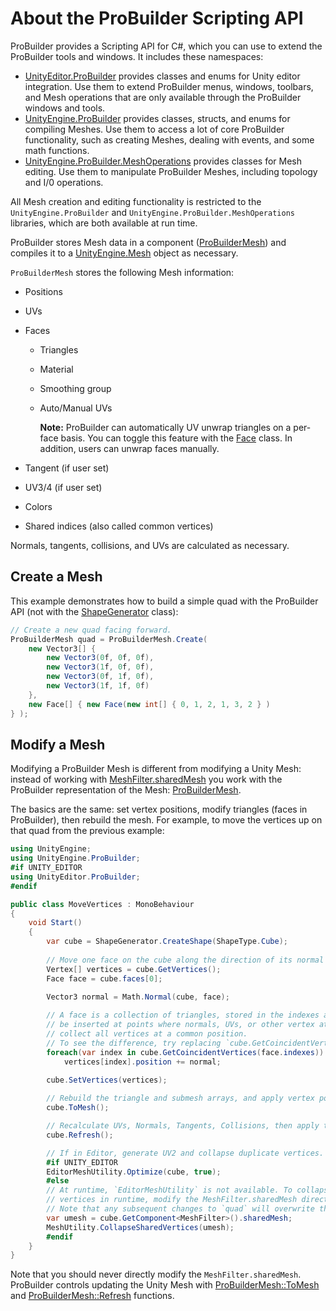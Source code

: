 # About the ProBuilder Scripting API

ProBuilder provides a Scripting API for C#, which you can use to extend the ProBuilder tools and windows. It includes these namespaces:

- [UnityEditor.ProBuilder](xref:UnityEditor.ProBuilder) provides classes and enums for Unity editor integration. Use them to extend ProBuilder menus, windows, toolbars, and Mesh operations that are only available through the ProBuilder windows and tools.
- [UnityEngine.ProBuilder](xref:UnityEngine.ProBuilder) provides classes, structs, and enums for compiling Meshes. Use them to access a lot of core ProBuilder functionality, such as creating Meshes, dealing with events, and some math functions.
- [UnityEngine.ProBuilder.MeshOperations](xref:UnityEngine.ProBuilder.MeshOperations) provides classes for Mesh editing. Use them to manipulate ProBuilder Meshes, including topology and I/0 operations.

All Mesh creation and editing functionality is restricted to the `UnityEngine.ProBuilder` and
`UnityEngine.ProBuilder.MeshOperations` libraries, which are both available at run time.

ProBuilder stores Mesh data in a component ([ProBuilderMesh](xref:UnityEngine.ProBuilder.ProBuilderMesh)) and compiles it to a
[UnityEngine.Mesh](https://docs.unity3d.com/ScriptReference/Mesh.html) object as necessary.

`ProBuilderMesh` stores the following Mesh information:

- Positions
- UVs
- Faces
  - Triangles
  - Material
  - Smoothing group
  - Auto/Manual UVs

    **Note:** ProBuilder can automatically UV unwrap triangles on a per-face basis. You can toggle this feature with the [Face](xref:UnityEngine.ProBuilder.Face) class. In addition, users can unwrap faces manually.

- Tangent (if user set)
- UV3/4 (if user set)
- Colors
- Shared indices (also called common vertices)

Normals, tangents, collisions, and UVs are calculated as necessary.

## Create a Mesh

This example demonstrates how to build a simple quad with the ProBuilder API (not with the [ShapeGenerator](xref:UnityEngine.ProBuilder.ShapeGenerator) class):

```c#
// Create a new quad facing forward.
ProBuilderMesh quad = ProBuilderMesh.Create(
    new Vector3[] {
        new Vector3(0f, 0f, 0f),
        new Vector3(1f, 0f, 0f),
        new Vector3(0f, 1f, 0f),
        new Vector3(1f, 1f, 0f)
    },
	new Face[] { new Face(new int[] { 0, 1, 2, 1, 3, 2 } )
} );
```



## Modify a Mesh

Modifying a ProBuilder Mesh is different from modifying a Unity Mesh: instead of working with [MeshFilter.sharedMesh](https://docs.unity3d.com/ScriptReference/MeshFilter-sharedMesh.html) you work with the ProBuilder representation of the Mesh: [ProBuilderMesh](xref:UnityEngine.ProBuilder.ProBuilderMesh).

The basics are the same: set vertex positions, modify triangles (faces in ProBuilder), then rebuild the mesh. For example, to move the vertices up on that quad from the previous example:

```c#
using UnityEngine;
using UnityEngine.ProBuilder;
#if UNITY_EDITOR
using UnityEditor.ProBuilder;
#endif

public class MoveVertices : MonoBehaviour
{
    void Start()
    {
        var cube = ShapeGenerator.CreateShape(ShapeType.Cube);
        
        // Move one face on the cube along the direction of its normal
        Vertex[] vertices = cube.GetVertices();
        Face face = cube.faces[0];

        Vector3 normal = Math.Normal(cube, face);
        
        // A face is a collection of triangles, stored in the indexes array. Because mesh geometry requires that seams
        // be inserted at points where normals, UVs, or other vertex attributes differ we use GetCoincidentVertices to
        // collect all vertices at a common position.
        // To see the difference, try replacing `cube.GetCoincidentVertices` with just `face.dinstinctIndexes`.
        foreach(var index in cube.GetCoincidentVertices(face.indexes))
            vertices[index].position += normal;

        cube.SetVertices(vertices);
        
        // Rebuild the triangle and submesh arrays, and apply vertex positions and submeshes to `MeshFilter.sharedMesh`.
        cube.ToMesh();

        // Recalculate UVs, Normals, Tangents, Collisions, then apply to Unity Mesh.
        cube.Refresh();

        // If in Editor, generate UV2 and collapse duplicate vertices.
        #if UNITY_EDITOR
        EditorMeshUtility.Optimize(cube, true);
        #else
        // At runtime, `EditorMeshUtility` is not available. To collapse duplicate
        // vertices in runtime, modify the MeshFilter.sharedMesh directly.
        // Note that any subsequent changes to `quad` will overwrite the sharedMesh.
        var umesh = cube.GetComponent<MeshFilter>().sharedMesh;
        MeshUtility.CollapseSharedVertices(umesh);    
        #endif
    }
}
```

Note that you should never directly modify the `MeshFilter.sharedMesh`. ProBuilder controls updating the Unity Mesh with [ProBuilderMesh::ToMesh](xref:UnityEngine.ProBuilder.ProBuilderMesh.ToMesh(UnityEngine.MeshTopology)) and [ProBuilderMesh::Refresh](xref:UnityEngine.ProBuilder.ProBuilderMesh.Refresh(UnityEngine.ProBuilder.RefreshMask)) functions.
